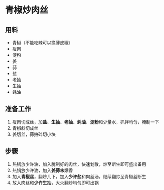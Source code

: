 # 青椒炒肉丝

## 用料
- 青椒（不能吃辣可以换薄皮椒）
- 瘦肉
- 淀粉
- 姜
- 蒜
- 盐
- 老抽
- 生抽
- 蚝油

## 准备工作
1. 瘦肉切成丝，加**盐**、**生抽**、**老抽**、**蚝油**、**淀粉**和少量水，抓拌均匀，腌制一下
2. 青椒斜切成丝
3. 姜切丝，蒜拍碎切小块

## 步骤
1. 热锅放少许油，加入腌制好的肉丝，快速划散，炒至断生即可盛出备用
2. 热锅放少许油，加入**姜蒜末**爆香
3. 加入**青椒丝**，翻炒几下，加入**少许盐**和肉丝汤，继续翻炒至青椒丝断生
4. 放入肉丝和**少许生抽**，大火翻炒均匀即可出锅